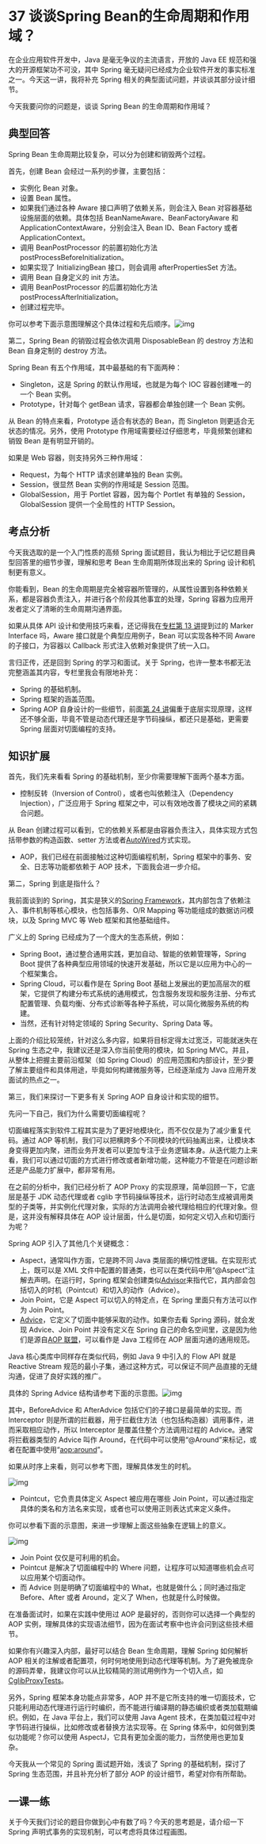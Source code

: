 37 谈谈Spring Bean的生命周期和作用域？
============================

在企业应用软件开发中，Java 是毫无争议的主流语言，开放的 Java EE 规范和强大的开源框架功不可没，其中 Spring 毫无疑问已经成为企业软件开发的事实标准之一。今天这一讲，我将补充 Spring 相关的典型面试问题，并谈谈其部分设计细节。

今天我要问你的问题是，谈谈 Spring Bean 的生命周期和作用域？

典型回答
----

Spring Bean 生命周期比较复杂，可以分为创建和销毁两个过程。

首先，创建 Bean 会经过一系列的步骤，主要包括：

* 实例化 Bean 对象。
* 设置 Bean 属性。
* 如果我们通过各种 Aware 接口声明了依赖关系，则会注入 Bean 对容器基础设施层面的依赖。具体包括 BeanNameAware、BeanFactoryAware 和 ApplicationContextAware，分别会注入 Bean ID、Bean Factory 或者 ApplicationContext。
* 调用 BeanPostProcessor 的前置初始化方法 postProcessBeforeInitialization。
* 如果实现了 InitializingBean 接口，则会调用 afterPropertiesSet 方法。
* 调用 Bean 自身定义的 init 方法。
* 调用 BeanPostProcessor 的后置初始化方法 postProcessAfterInitialization。
* 创建过程完毕。

你可以参考下面示意图理解这个具体过程和先后顺序。![img](assets/3a51f06f56b905b8fbf1661359e1727e.png)

第二，Spring Bean 的销毁过程会依次调用 DisposableBean 的 destroy 方法和 Bean 自身定制的 destroy 方法。

Spring Bean 有五个作用域，其中最基础的有下面两种：

* Singleton，这是 Spring 的默认作用域，也就是为每个 IOC 容器创建唯一的一个 Bean 实例。
* Prototype，针对每个 getBean 请求，容器都会单独创建一个 Bean 实例。

从 Bean 的特点来看，Prototype 适合有状态的 Bean，而 Singleton 则更适合无状态的情况。另外，使用 Prototype 作用域需要经过仔细思考，毕竟频繁创建和销毁 Bean 是有明显开销的。

如果是 Web 容器，则支持另外三种作用域：

* Request，为每个 HTTP 请求创建单独的 Bean 实例。
* Session，很显然 Bean 实例的作用域是 Session 范围。
* GlobalSession，用于 Portlet 容器，因为每个 Portlet 有单独的 Session，GlobalSession 提供一个全局性的 HTTP Session。

考点分析
----

今天我选取的是一个入门性质的高频 Spring 面试题目，我认为相比于记忆题目典型回答里的细节步骤，理解和思考 Bean 生命周期所体现出来的 Spring 设计和机制更有意义。

你能看到，Bean 的生命周期是完全被容器所管理的，从属性设置到各种依赖关系，都是容器负责注入，并进行各个阶段其他事宜的处理，Spring 容器为应用开发者定义了清晰的生命周期沟通界面。

如果从具体 API 设计和使用技巧来看，还记得我在[专栏第 13 讲](http://time.geekbang.org/column/article/8471)提到过的 Marker Interface 吗，Aware 接口就是个典型应用例子，Bean 可以实现各种不同 Aware 的子接口，为容器以 Callback 形式注入依赖对象提供了统一入口。

言归正传，还是回到 Spring 的学习和面试。关于 Spring，也许一整本书都无法完整涵盖其内容，专栏里我会有限地补充：

* Spring 的基础机制。
* Spring 框架的涵盖范围。
* Spring AOP 自身设计的一些细节，前面[第 24 讲](http://time.geekbang.org/column/article/10076)偏重于底层实现原理，这样还不够全面，毕竟不管是动态代理还是字节码操纵，都还只是基础，更需要 Spring 层面对切面编程的支持。

知识扩展
----

首先，我们先来看看 Spring 的基础机制，至少你需要理解下面两个基本方面。

* 控制反转（Inversion of Control），或者也叫依赖注入（Dependency Injection），广泛应用于 Spring 框架之中，可以有效地改善了模块之间的紧耦合问题。

从 Bean 创建过程可以看到，它的依赖关系都是由容器负责注入，具体实现方式包括带参数的构造函数、setter 方法或者[AutoWired](https://docs.spring.io/spring-framework/docs/5.0.3.RELEASE/javadoc-api/org/springframework/beans/factory/annotation/Autowired.html)方式实现。

* AOP，我们已经在前面接触过这种切面编程机制，Spring 框架中的事务、安全、日志等功能都依赖于 AOP 技术，下面我会进一步介绍。

第二，Spring 到底是指什么？

我前面谈到的 Spring，其实是狭义的[Spring Framework](https://github.com/spring-projects/spring-framework/blob/67ea4b3a050af3db5545f58ff85a0d132ee91c2a/spring-aop/src/main/java/org/aopalliance/aop/Advice.java)，其内部包含了依赖注入、事件机制等核心模块，也包括事务、O/R Mapping 等功能组成的数据访问模块，以及 Spring MVC 等 Web 框架和其他基础组件。

广义上的 Spring 已经成为了一个庞大的生态系统，例如：

* Spring Boot，通过整合通用实践，更加自动、智能的依赖管理等，Spring Boot 提供了各种典型应用领域的快速开发基础，所以它是以应用为中心的一个框架集合。
* Spring Cloud，可以看作是在 Spring Boot 基础上发展出的更加高层次的框架，它提供了构建分布式系统的通用模式，包含服务发现和服务注册、分布式配置管理、负载均衡、分布式诊断等各种子系统，可以简化微服务系统的构建。
* 当然，还有针对特定领域的 Spring Security、Spring Data 等。

上面的介绍比较笼统，针对这么多内容，如果将目标定得太过宽泛，可能就迷失在 Spring 生态之中，我建议还是深入你当前使用的模块，如 Spring MVC。并且，从整体上把握主要前沿框架（如 Spring Cloud）的应用范围和内部设计，至少要了解主要组件和具体用途，毕竟如何构建微服务等，已经逐渐成为 Java 应用开发面试的热点之一。

第三，我们来探讨一下更多有关 Spring AOP 自身设计和实现的细节。

先问一下自己，我们为什么需要切面编程呢？

切面编程落实到软件工程其实是为了更好地模块化，而不仅仅是为了减少重复代码。通过 AOP 等机制，我们可以把横跨多个不同模块的代码抽离出来，让模块本身变得更加内聚，进而业务开发者可以更加专注于业务逻辑本身。从迭代能力上来看，我们可以通过切面的方式进行修改或者新增功能，这种能力不管是在问题诊断还是产品能力扩展中，都非常有用。

在之前的分析中，我们已经分析了 AOP Proxy 的实现原理，简单回顾一下，它底层是基于 JDK 动态代理或者 cglib 字节码操纵等技术，运行时动态生成被调用类型的子类等，并实例化代理对象，实际的方法调用会被代理给相应的代理对象。但是，这并没有解释具体在 AOP 设计层面，什么是切面，如何定义切入点和切面行为呢？

Spring AOP 引入了其他几个关键概念：

* Aspect，通常叫作方面，它是跨不同 Java 类层面的横切性逻辑。在实现形式上，既可以是 XML 文件中配置的普通类，也可以在类代码中用“@Aspect”注解去声明。在运行时，Spring 框架会创建类似[Advisor](https://github.com/spring-projects/spring-framework/blob/master/spring-aop/src/main/java/org/springframework/aop/Advisor.java)来指代它，其内部会包括切入的时机（Pointcut）和切入的动作（Advice）。
* Join Point，它是 Aspect 可以切入的特定点，在 Spring 里面只有方法可以作为 Join Point。
* [Advice](https://github.com/spring-projects/spring-framework/blob/67ea4b3a050af3db5545f58ff85a0d132ee91c2a/spring-aop/src/main/java/org/aopalliance/aop/Advice.java)，它定义了切面中能够采取的动作。如果你去看 Spring 源码，就会发现 Advice、Join Point 并没有定义在 Spring 自己的命名空间里，这是因为他们是源自[AOP 联盟](http://aopalliance.sourceforge.net/)，可以看作是 Java 工程师在 AOP 层面沟通的通用规范。

Java 核心类库中同样存在类似代码，例如 Java 9 中引入的 Flow API 就是 Reactive Stream 规范的最小子集，通过这种方式，可以保证不同产品直接的无缝沟通，促进了良好实践的推广。

具体的 Spring Advice 结构请参考下面的示意图。![img](assets/5b6955b4757c1a5fd0ecacdaf835e3ba.png)

其中，BeforeAdvice 和 AfterAdvice 包括它们的子接口是最简单的实现。而 Interceptor 则是所谓的拦截器，用于拦截住方法（也包括构造器）调用事件，进而采取相应动作，所以 Interceptor 是覆盖住整个方法调用过程的 Advice。通常将拦截器类型的 Advice 叫作 Around，在代码中可以使用“@Around”来标记，或者在配置中使用“[aop:around](aop:around)”。

如果从时序上来看，则可以参考下图，理解具体发生的时机。

![img](assets/85205c0c0ddcdafd2fad4ff5a53af0cb.png)

* Pointcut，它负责具体定义 Aspect 被应用在哪些 Join Point，可以通过指定具体的类名和方法名来实现，或者也可以使用正则表达式来定义条件。

你可以参看下面的示意图，来进一步理解上面这些抽象在逻辑上的意义。

![img](assets/dee96c33619d76d33281332bb3d2494a.png)

* Join Point 仅仅是可利用的机会。
* Pointcut 是解决了切面编程中的 Where 问题，让程序可以知道哪些机会点可以应用某个切面动作。
* 而 Advice 则是明确了切面编程中的 What，也就是做什么；同时通过指定 Before、After 或者 Around，定义了 When，也就是什么时候做。

在准备面试时，如果在实践中使用过 AOP 是最好的，否则你可以选择一个典型的 AOP 实例，理解具体的实现语法细节，因为在面试考察中也许会问到这些技术细节。

如果你有兴趣深入内部，最好可以结合 Bean 生命周期，理解 Spring 如何解析 AOP 相关的注解或者配置项，何时何地使用到动态代理等机制。为了避免被庞杂的源码弄晕，我建议你可以从比较精简的测试用例作为一个切入点，如[CglibProxyTests](https://github.com/spring-projects/spring-framework/blob/da80502ea6ed4860f5bf7b668300644cdfe3bb5a/spring-context/src/test/java/org/springframework/aop/framework/CglibProxyTests.java)。

另外，Spring 框架本身功能点非常多，AOP 并不是它所支持的唯一切面技术，它只能利用动态代理进行运行时编织，而不能进行编译期的静态编织或者类加载期编织。例如，在 Java 平台上，我们可以使用 Java Agent 技术，在类加载过程中对字节码进行操纵，比如修改或者替换方法实现等。在 Spring 体系中，如何做到类似功能呢？你可以使用 AspectJ，它具有更加全面的能力，当然使用也更加复杂。

今天我从一个常见的 Spring 面试题开始，浅谈了 Spring 的基础机制，探讨了 Spring 生态范围，并且补充分析了部分 AOP 的设计细节，希望对你有所帮助。

一课一练
----

关于今天我们讨论的题目你做到心中有数了吗？今天的思考题是，请介绍一下 Spring 声明式事务的实现机制，可以考虑将具体过程画图。
